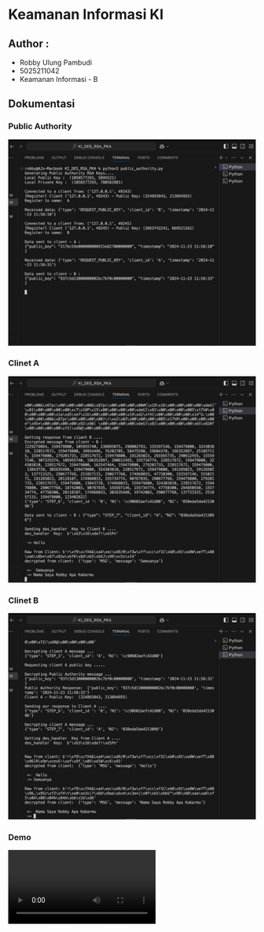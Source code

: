 # Keamanan Informasi KI

## Author : 
- Robby Ulung Pambudi   
- 5025211042
- Keamanan Informasi - B

## Dokumentasi

### Public Authority

![Public Authority](/docs/dok-1.jpg)

### Clinet A

![Public Authority](/docs/dok-2.jpg)

### Clinet B

![Public Authority](/docs/dok-3.jpg)

### Demo

![Public Authority](/docs/Movie.mp4)
